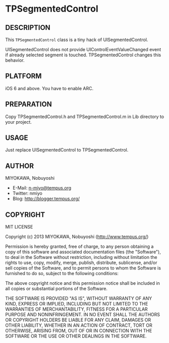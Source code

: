 TPSegmentedControl
====================

DESCRIPTION
--------------------

This `TPSegmentedControl` class is a tiny hack of UISegmentedControl.

UISegmentedControl does not provide UIControlEventValueChanged event
if already selected segment is touched.  TPSegmentedControl changes
this behavior.


PLATFORM
--------------------

iOS 6 and above.  You have to enable ARC.


PREPARATION
--------------------

Copy TPSegmentedControl.h and TPSegmentedControl.m in Lib
directory to your project.


USAGE
--------------------

Just replace UISegmentedControl to TPSegmentedControl.


AUTHOR
--------------------

MIYOKAWA, Nobuyoshi

* E-Mail: n-miyo@tempus.org
* Twitter: nmiyo
* Blog: http://blogger.tempus.org/


COPYRIGHT
--------------------

MIT LICENSE

Copyright (c) 2013 MIYOKAWA, Nobuyoshi (http://www.tempus.org/)

Permission is hereby granted, free of charge, to any person obtaining a
copy of this software and associated documentation files (the "Software"),
to deal in the Software without restriction, including without limitation
the rights to use, copy, modify, merge, publish, distribute, sublicense,
and/or sell copies of the Software, and to permit persons to whom the
Software is furnished to do so, subject to the following conditions:

The above copyright notice and this permission notice shall be included in
all copies or substantial portions of the Software.

THE SOFTWARE IS PROVIDED "AS IS", WITHOUT WARRANTY OF ANY KIND, EXPRESS OR
IMPLIED, INCLUDING BUT NOT LIMITED TO THE WARRANTIES OF MERCHANTABILITY,
FITNESS FOR A PARTICULAR PURPOSE AND NONINFRINGEMENT. IN NO EVENT SHALL THE
AUTHORS OR COPYRIGHT HOLDERS BE LIABLE FOR ANY CLAIM, DAMAGES OR OTHER
LIABILITY, WHETHER IN AN ACTION OF CONTRACT, TORT OR OTHERWISE, ARISING
FROM, OUT OF OR IN CONNECTION WITH THE SOFTWARE OR THE USE OR OTHER
DEALINGS IN THE SOFTWARE.
